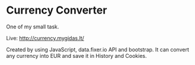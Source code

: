 # Currency Converter

One of my small task.

Live: http://currency.mygidas.lt/

Created by using JavaScript, data.fixer.io API and bootstrap.
It can convert any currency into EUR and save it in History and Cookies.
